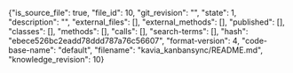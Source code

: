 {"is_source_file": true, "file_id": 10, "git_revision": "", "state": 1, "description": "", "external_files": [], "external_methods": [], "published": [], "classes": [], "methods": [], "calls": [], "search-terms": [], "hash": "ebece526bc2eadd78ddd787a76c56607", "format-version": 4, "code-base-name": "default", "filename": "kavia_kanbansync/README.md", "knowledge_revision": 10}